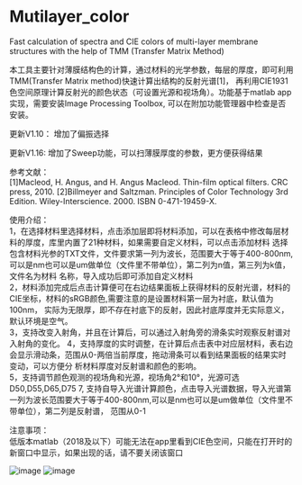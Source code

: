# Mutilayer_color
Fast calculation of spectra and CIE colors of multi-layer membrane structures with the help of TMM (Transfer Matrix Method)

本工具主要针对薄膜结构色的计算，通过材料的光学参数，每层的厚度，即可利用TMM(Transfer Matrix method)快速计算出结构的反射光谱[1]，
再利用CIE1931色空间原理计算反射光的颜色状态（可设置光源和视场角）。功能基于matlab app 实现，需要安装Image Processing Toolbox,
可以在附加功能管理器中检查是否安装。

更新V1.10：
增加了偏振选择

更新V1.16:
增加了Sweep功能，可以扫薄膜厚度的参数，更方便获得结果  
  

参考文献：  
[1]Macleod, H. Angus, and H. Angus Macleod. Thin-film optical filters. CRC press, 2010.
[2]Billmeyer and Saltzman. Principles of Color Technology 3rd Edition. Wiley-Interscience. 2000. ISBN 0-471-19459-X.

使用介绍：  
1，在选择材料里选择材料，点击添加层即将材料添加，可以在表格中修改每层材料的厚度，库里内置了21种材料，如果需要自定义材料，可以点击添加材料
选择包含材料光参的TXT文件，文件要求第一列为波长，范围要大于等于400-800nm,可以是nm也可以是um做单位（文件里不带单位），第二列为n值，第三列为k值，文件名为材料
名称，导入成功后即可添加自定义材料  
2，材料添加完成后点击计算便可在右边结果面板上获得材料的反射光谱，材料的CIE坐标，材料的sRGB颜色,需要注意的是设置材料第一层为衬底，默认值为100nm，
实际为无限厚，即不存在衬底下的反射，因此衬底厚度并无实际意义，默认环境是空气。  
3，支持改变入射角，并且在计算后，可以通过入射角旁的滑条实时观察反射谱对入射角的变化。
4，支持厚度的实时调整，在计算后点击表中对应层材料，表右边会显示滑动条，范围从0-两倍当前厚度，拖动滑条可以看到结果面板的结果实时变动，可以方便分
析材料厚度对反射谱和颜色的影响。  
5，支持调节颜色观测的视场角和光源，视场角2°和10°，光源可选D50,D55,D65,D75
7, 支持自导入光谱计算颜色，点击导入光谱数据，导入光谱第一列为波长范围要大于等于400-800nm,可以是nm也可以是um做单位（文件里不带单位），第二列是反射谱，
范围从0-1  
  
 注意事项：  
 低版本matlab（2018及以下）可能无法在app里看到CIE色空间，只能在打开时的新窗口中显示，如果出现的话，请不要关闭该窗口
    
![image](https://user-images.githubusercontent.com/109337832/181210147-6344766e-8f72-4e28-9c37-dd093a66073c.png)
![image](https://user-images.githubusercontent.com/109337832/190897306-aa0138d0-3d22-4056-a3f9-e2828b94fb1d.png)

 
